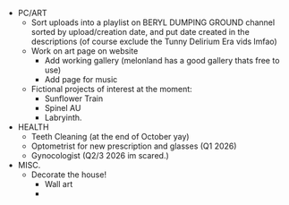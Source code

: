 - PC/ART
	- Sort uploads into a playlist on BERYL DUMPING GROUND channel sorted by upload/creation date, and put date created in the descriptions (of course exclude the Tunny Delirium Era vids lmfao)
	- Work on art page on website
		- Add working gallery (melonland has a good gallery thats free to use)
		- Add page for music
	- Fictional projects of interest at the moment:
		- Sunflower Train
		- Spinel AU
		- Labryinth.
- HEALTH
	- Teeth Cleaning (at the end of October yay)
	-  Optometrist for new prescription and glasses (Q1 2026)
	- Gynocologist (Q2/3 2026 im scared.)
- MISC.
	- Decorate the house!
		- Wall art
		- 